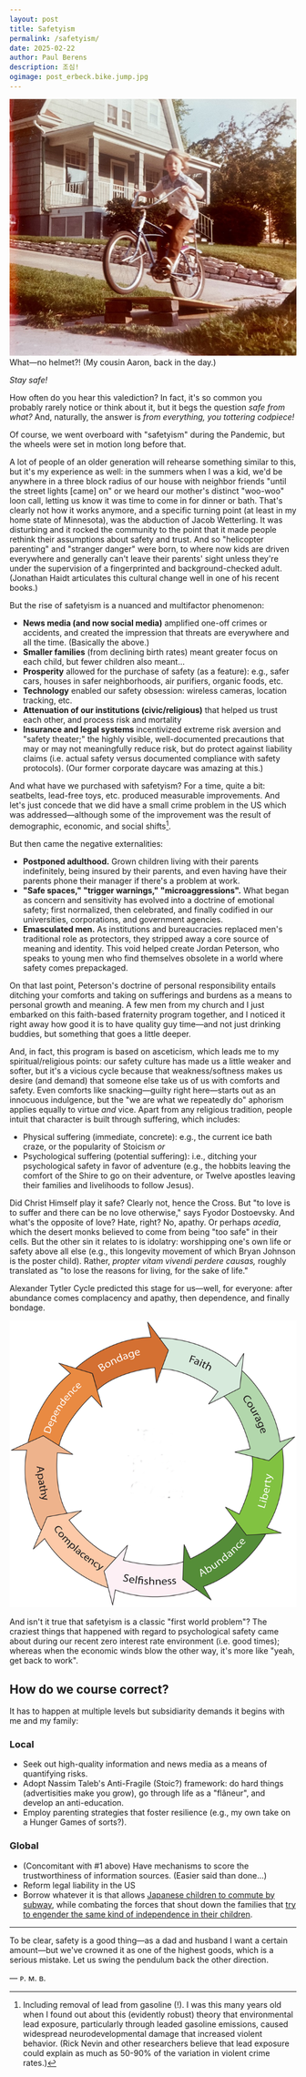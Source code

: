 ```yaml
---
layout: post
title: Safetyism
permalink: /safetyism/
date: 2025-02-22
author: Paul Berens
description: 조심!
ogimage: post_erbeck.bike.jump.jpg
---
```

![Cousin bike jump](/assets/og/post_erbeck.bike.jump.jpg)
<span class="muted small">What—no helmet?! (My cousin Aaron, back in the day.)</span>

*Stay safe!*

How often do you hear this valediction? In fact, it's so common you probably rarely notice or think about it, but it begs the question *safe from what?* And, naturally, the answer is *from everything, you tottering codpiece!*

Of course, we went overboard with "safetyism" during the Pandemic, but the wheels were set in motion long before that.

A lot of people of an older generation will rehearse something similar to this, but it's my experience as well: in the summers when I was a kid, we'd be anywhere in a three block radius of our house with neighbor friends "until the street lights [came] on" or we heard our mother's distinct "woo-woo" loon call, letting us know it was time to come in for dinner or bath. That's clearly not how it works anymore, and a specific turning point (at least in my home state of Minnesota), was the abduction of Jacob Wetterling. It was disturbing and it rocked the community to the point that it made people rethink their assumptions about safety and trust. And so "helicopter parenting" and "stranger danger" were born, to where now kids are driven everywhere and generally can't leave their parents' sight unless they're under the supervision of a fingerprinted and background-checked adult. (Jonathan Haidt articulates this cultural change well in one of his recent books.)

But the rise of safetyism is a nuanced and multifactor phenomenon:
- **News media (and now social media)** amplified one-off crimes or accidents, and created the impression that threats are everywhere and all the time. (Basically the above.)
- **Smaller families** (from declining birth rates) meant greater focus on each child, but fewer children also meant...
- **Prosperity** allowed for the purchase of safety (as a feature): e.g., safer cars, houses in safer neighborhoods, air purifiers, organic foods, etc. 
- **Technology** enabled our safety obsession: wireless cameras, location tracking, etc.
- **Attenuation of our institutions (civic/religious)** that helped us trust each other, and process risk and mortality
- **Insurance and legal systems** incentivized extreme risk aversion and "safety theater;" the highly visible, well-documented precautions that may or may not meaningfully reduce risk, but do protect against liability claims (i.e. actual safety versus documented compliance with safety protocols). (Our former corporate daycare was amazing at this.)

And what have we purchased with safetyism? For a time, quite a bit: seatbelts, lead-free toys, etc. produced measurable improvements. And let's just concede that we did have a small crime problem in the US which was addressed—although some of the improvement was the result of demographic, economic, and social shifts[^1].

[^1]: Including removal of lead from gasoline (!). I was this many years old when I found out about this (evidently robust) theory that environmental lead exposure, particularly through leaded gasoline emissions, caused widespread neurodevelopmental damage that increased violent behavior. (Rick Nevin and other researchers believe that lead exposure could explain as much as 50-90% of the variation in violent crime rates.) 

But then came the negative externalities:
- **Postponed adulthood.** Grown children living with their parents indefinitely, being insured by their parents, and even having have their parents phone their manager if there's a problem at work.
- **"Safe spaces," "trigger warnings," "microaggressions".** What began as concern and sensitivity has evolved into a doctrine of emotional safety; first normalized, then celebrated, and finally codified in our universities, corporations, and government agencies.
- **Emasculated men.** As institutions and bureaucracies replaced men's traditional role as protectors, they stripped away a core source of meaning and identity. This void helped create Jordan Peterson, who speaks to young men who find themselves obsolete in a world where safety comes prepackaged.

On that last point, Peterson's doctrine of personal responsibility entails ditching your comforts and taking on sufferings and burdens as a means to personal growth and meaning. A few men from my church and I just embarked on this faith-based fraternity program together, and I noticed it right away how good it is to have quality guy time—and not just drinking buddies, but something that goes a little deeper.

And, in fact, this program is based on asceticism, which leads me to my spiritual/religious points: our safety culture has made us a little weaker and softer, but it's a vicious cycle because that weakness/softness makes us desire (and demand) that someone else take us of us with comforts and safety. Even comforts like snacking—guilty right here—starts out as an innocuous indulgence, but the "we are what we repeatedly do" aphorism applies equally to virtue *and* vice. Apart from any religious tradition, people intuit that character is built through suffering, which includes:
- Physical suffering (immediate, concrete): e.g., the current ice bath craze, or the popularity of Stoicism *or*
- Psychological suffering (potential suffering): i.e., ditching your psychological safety in favor of adventure (e.g., the hobbits leaving the comfort of the Shire to go on their adventure, or Twelve apostles leaving their families and livelihoods to follow Jesus).

Did Christ Himself play it safe? Clearly not, hence the Cross. But "to love is to suffer and there can be no love otherwise," says Fyodor Dostoevsky. And what's the opposite of love? Hate, right? No, apathy. Or perhaps *acedia*, which the desert monks believed to come from being "too safe" in their cells. But the other sin it relates to is idolatry: worshipping one's own life or safety above all else (e.g., this longevity movement of which Bryan Johnson is the poster child). Rather, *propter vitam vivendi perdere causas,* roughly translated as "to lose the reasons for living, for the sake of life."

Alexander Tytler Cycle predicted this stage for us—well, for everyone: after abundance comes complacency and apathy, then dependence, and finally bondage.

![Tytler's Cycle](/assets/og/post_tytler.png)

And isn't it true that safetyism is a classic "first world problem"? The craziest things that happened with regard to psychological safety came about during our recent zero interest rate environment (i.e. good times); whereas when the economic winds blow the other way, it's more like "yeah, get back to work".

## How do we course correct?

It has to happen at multiple levels but subsidiarity demands it begins with me and my family:

### Local
- Seek out high-quality information and news media as a means of quantifying risks.
- Adopt Nassim Taleb's Anti-Fragile (Stoic?) framework: do hard things (advertisities make you grow), go through life as a "flâneur", and develop an anti-education.
- Employ parenting strategies that foster resilience (e.g., my own take on a Hunger Games of sorts?).

### Global
- (Concomitant with #1 above) Have mechanisms to score the trustworthiness of information sources. (Easier said than done...)
- Reform legal liability in the US
- Borrow whatever it is that allows [Japanese children to commute by subway](https://www.bloomberg.com/news/articles/2015-09-28/in-japan-small-children-take-the-subway-and-run-errands-alone), while combating the forces that shout down the families that [try to engender the same kind of independence in their children](https://www.washingtonpost.com/posteverything/wp/2015/01/16/i-let-my-9-year-old-ride-the-subway-alone-i-got-labeled-the-worlds-worst-mom/).

* * *

To be clear, safety is a good thing—as a dad and husband I want a certain amount—but we've crowned it as one of the highest goods, which is a serious mistake. Let us swing the pendulum back the other direction. 

— ᴘ. ᴍ. ʙ.